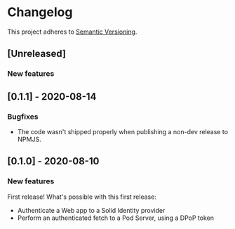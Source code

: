 # Changelog

This project adheres to [Semantic Versioning](http://semver.org/spec/v2.0.0.html).

## [Unreleased]

### New features

## [0.1.1] - 2020-08-14

### Bugfixes

- The code wasn't shipped properly when publishing a non-dev release to NPMJS.

## [0.1.0] - 2020-08-10

### New features

First release! What's possible with this first release:

- Authenticate a Web app to a Solid Identity provider
- Perform an authenticated fetch to a Pod Server, using a DPoP token
